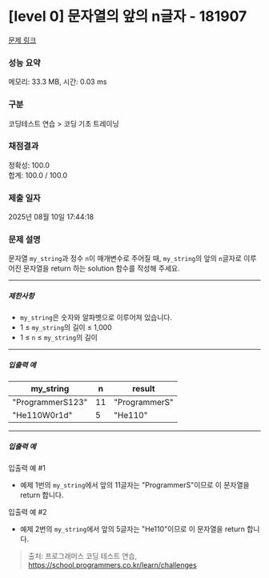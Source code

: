 # [level 0] 문자열의 앞의 n글자 - 181907 

[문제 링크](https://school.programmers.co.kr/learn/courses/30/lessons/181907?language=javascript) 

### 성능 요약

메모리: 33.3 MB, 시간: 0.03 ms

### 구분

코딩테스트 연습 > 코딩 기초 트레이닝

### 채점결과

정확성: 100.0<br/>합계: 100.0 / 100.0

### 제출 일자

2025년 08월 10일 17:44:18

### 문제 설명

<p>문자열 <code>my_string</code>과 정수 <code>n</code>이 매개변수로 주어질 때, <code>my_string</code>의 앞의 <code>n</code>글자로 이루어진 문자열을 return 하는 solution 함수를 작성해 주세요.</p>

<hr>

<h5>제한사항</h5>

<ul>
<li><code>my_string</code>은 숫자와 알파벳으로 이루어져 있습니다.</li>
<li>1 ≤ <code>my_string</code>의 길이 ≤ 1,000</li>
<li>1 ≤ <code>n</code> ≤ <code>my_string</code>의 길이</li>
</ul>

<hr>

<h5>입출력 예</h5>
<table class="table">
        <thead><tr>
<th>my_string</th>
<th>n</th>
<th>result</th>
</tr>
</thead>
        <tbody><tr>
<td>"ProgrammerS123"</td>
<td>11</td>
<td>"ProgrammerS"</td>
</tr>
<tr>
<td>"He110W0r1d"</td>
<td>5</td>
<td>"He110"</td>
</tr>
</tbody>
      </table>
<hr>

<h5>입출력 예</h5>

<p>입출력 예 #1</p>

<ul>
<li>예제 1번의 <code>my_string</code>에서 앞의 11글자는 "ProgrammerS"이므로 이 문자열을 return 합니다.</li>
</ul>

<p>입출력 예 #2</p>

<ul>
<li>예제 2번의 <code>my_string</code>에서 앞의 5글자는 "He110"이므로 이 문자열을 return 합니다.</li>
</ul>


> 출처: 프로그래머스 코딩 테스트 연습, https://school.programmers.co.kr/learn/challenges